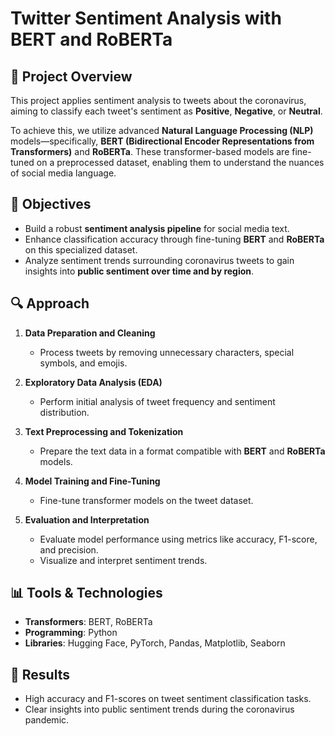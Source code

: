 # Twitter Sentiment Analysis with BERT and RoBERTa  

## 📌 Project Overview  
This project applies sentiment analysis to tweets about the coronavirus, aiming to classify each tweet's sentiment as **Positive**, **Negative**, or **Neutral**.  

To achieve this, we utilize advanced **Natural Language Processing (NLP)** models—specifically, **BERT (Bidirectional Encoder Representations from Transformers)** and **RoBERTa**. These transformer-based models are fine-tuned on a preprocessed dataset, enabling them to understand the nuances of social media language.  

## 🎯 Objectives  
- Build a robust **sentiment analysis pipeline** for social media text.  
- Enhance classification accuracy through fine-tuning **BERT** and **RoBERTa** on this specialized dataset.  
- Analyze sentiment trends surrounding coronavirus tweets to gain insights into **public sentiment over time and by region**.  

## 🔍 Approach  

1. **Data Preparation and Cleaning**  
   - Process tweets by removing unnecessary characters, special symbols, and emojis.  

2. **Exploratory Data Analysis (EDA)**  
   - Perform initial analysis of tweet frequency and sentiment distribution.  

3. **Text Preprocessing and Tokenization**  
   - Prepare the text data in a format compatible with **BERT** and **RoBERTa** models.  

4. **Model Training and Fine-Tuning**  
   - Fine-tune transformer models on the tweet dataset.  

5. **Evaluation and Interpretation**  
   - Evaluate model performance using metrics like accuracy, F1-score, and precision.  
   - Visualize and interpret sentiment trends.  

## 📊 Tools & Technologies  
- **Transformers**: BERT, RoBERTa  
- **Programming**: Python  
- **Libraries**: Hugging Face, PyTorch, Pandas, Matplotlib, Seaborn  

## 🚀 Results  
- High accuracy and F1-scores on tweet sentiment classification tasks.  
- Clear insights into public sentiment trends during the coronavirus pandemic.  
